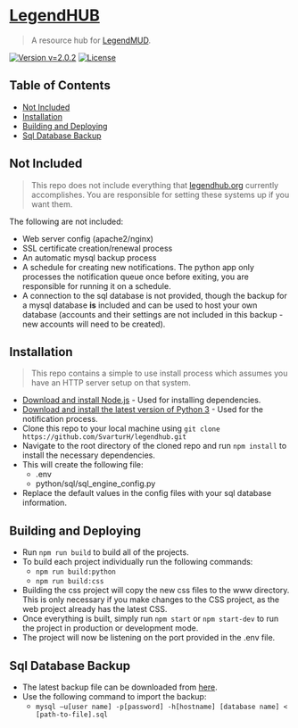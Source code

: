 # [LegendHUB](https://www.legendhub.org)
> A resource hub for [LegendMUD](www.legendmud.org).

[![Version v=2.0.2](http://img.shields.io/badge/version-v=2.0.2-brightgreen.svg?style=flat-square)](https://www.legendhub.org) [![License](http://img.shields.io/:license-mit-blue.svg?style=flat-square)](http://badges.mit-license.org)

## Table of Contents
- [Not Included](#not-included)
- [Installation](#installation)
- [Building and Deploying](#building-and-deploying)
- [Sql Database Backup](#sql-database-backup)

## Not Included
> This repo does not include everything that [legendhub.org](https://www.legendhub.org) currently accomplishes. You are responsible for setting these systems up if you want them.

The following are not included:
- Web server config (apache2/nginx)
- SSL certificate creation/renewal process
- An automatic mysql backup process
- A schedule for creating new notifications. The python app only processes the notification queue once before exiting, you are responsible for running it on a schedule.
- A connection to the sql database is not provided, though the backup for a mysql database **is** included and can be used to host your own database (accounts and their settings are not included in this backup - new accounts will need to be created).

## Installation
> This repo contains a simple to use install process which assumes you have an HTTP server setup on that system.

- [Download and install Node.js](https://nodejs.org/en/download/) - Used for installing dependencies.
- [Download and install the latest version of Python 3](https://www.python.org/downloads/) - Used for the notification process.
- Clone this repo to your local machine using `git clone https://github.com/SvarturH/legendhub.git`
- Navigate to the root directory of the cloned repo and run `npm install` to install the necessary dependencies.
- This will create the following file:
    - .env
    - python/sql/sql_engine_config.py
- Replace the default values in the config files with your sql database information.

## Building and Deploying
- Run `npm run build` to build all of the projects.
- To build each project individually run the following commands:
    - `npm run build:python`
    - `npm run build:css`
- Building the css project will copy the new css files to the www directory. This is only necessary if you make changes to the CSS project, as the web project already has the latest CSS.
- Once everything is built, simply run `npm start` or `npm start-dev` to run the project in production or development mode.
- The project will now be listening on the port provided in the .env file.

## Sql Database Backup
- The latest backup file can be downloaded from [here](https://drive.google.com/open?id=17RJ2vnmmH4G4-DWjlvEBYX-UI8I5RgC5).
- Use the following command to import the backup:
    - `mysql –u[user name] -p[password] -h[hostname] [database name] < [path-to-file].sql`
